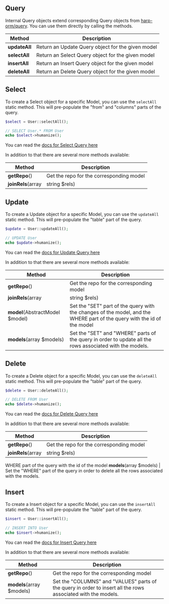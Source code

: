 ## Query

Internal Query objects extend corresponding Query objects from [harp-orm/query](https://github.com/harp-orm/query). You can use them directly by calling the methods.

Method        | Description
--------------|------------------------------------------------
__updateAll__ | Return an Update Query object for the given model
__selectAll__ | Return an Select Query object for the given model
__insertAll__ | Return an Insert Query object for the given model
__deleteAll__ | Return an Delete Query object for the given model

## Select

To create a Select object for a specific Model, you can use the ``selectAll`` static method. This will pre-populate the "from" and "columns" parts of the query.

```php
$select = User::selectAll();

// SELECT User.* FROM User
echo $select->humanize();
```

You can read the [docs for Select Query here](harp-orm/query/master/docs/Select.md)

In addition to that there are several more methods available:

Method                           | Description
---------------------------------|------------------------------------------------
__getRepo__()                    | Get the repo for the corresponding model
__joinRels__(array|string $rels) | Perform join on relations, configured in the repo.


## Update

To create a Update object for a specific Model, you can use the ``updateAll`` static method. This will pre-populate the "table" part of the query.

```php
$update = User::updateAll();

// UPDATE User
echo $update->humanize();
```

You can read the [docs for Update Query here](harp-orm/query/master/docs/Update.md)

In addition to that there are several more methods available:

Method                           | Description
---------------------------------|------------------------------------------------
__getRepo__()                    | Get the repo for the corresponding model
__joinRels__(array|string $rels) | Perform join on relations, configured in the repo.
__model__(AbstractModel $model)  | Set the "SET" part of the query with the changes of the model, and the WHERE part of the query with the id of the model
__models__(array $models)        | Set the "SET" and "WHERE" parts of the query in order to update all the rows associated with the models.

## Delete

To create a Delete object for a specific Model, you can use the ``deleteAll`` static method. This will pre-populate the "table" part of the query.

```php
$delete = User::deleteAll();

// DELETE FROM User
echo $delete->humanize();
```

You can read the [docs for Delete Query here](harp-orm/query/master/docs/Delete.md)

In addition to that there are several more methods available:

Method                           | Description
---------------------------------|------------------------------------------------
__getRepo__()                    | Get the repo for the corresponding model
__joinRels__(array|string $rels) | Perform join on relations, configured in the repo.
WHERE part of the query with the id of the model
__models__(array $models)        | Set the  "WHERE" part of the query in order to delete all the rows associated with the models.


## Insert

To create a Insert object for a specific Model, you can use the ``insertAll`` static method. This will pre-populate the "table" part of the query.

```php
$insert = User::insertAll();

// INSERT INTO User
echo $insert->humanize();
```

You can read the [docs for Insert Query here](harp-orm/query/master/docs/Insert.md)

In addition to that there are several more methods available:

Method                           | Description
---------------------------------|------------------------------------------------
__getRepo__()                    | Get the repo for the corresponding model
__models__(array $models)        | Set the  "COLUMNS" and "VALUES" parts of the query in order to insert all the rows associated with the models.


